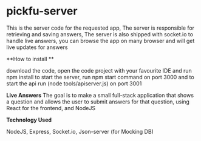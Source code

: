 # pickfu-server

This is the server code for the requested app,
The server is responsible for retrieving and saving answers,
The server is also shipped with socket.io to handle live answers, you can browse the app on many browser and will get live updates for answers

**How to install **

download the code, open the code project with your favourite IDE and run npm install
to start the server,  run npm start command on port 3000
and to start the api run (node tools/apiserver.js) on port 3001

**Live Answers**
The goal is to make a small full-stack application that shows a question and allows the user to submit answers for that question, using React for the frontend, and NodeJS

**Technology Used**

NodeJS, Express, Socket.io, Json-server (for Mocking DB)



